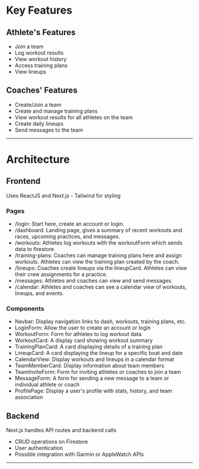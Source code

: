 # Key Features

## Athlete's Features

- Join a team
- Log workout results
- View workout history
- Access training plans
- View lineups

## Coaches' Features

- Create/Join a team
- Create and manage training plans
- View workout results for all athletes on the team
- Create daily lineups
- Send messages to the team

---

# Architecture

## Frontend

Uses ReactJS and Next.js - Tailwind for styling

### Pages

- /login: Start here, create an account or login.
- /dashboard: Landing page, gives a summary of recent workouts and races, upcoming practices, and messages.
- /workouts: Athletes log workouts with the workoutForm which sends data to firestore.
- /training-plans: Coaches can manage training plans here and assign workouts. Athletes can view the training plan created by the coach.
- /lineups: Coaches create lineups via the lineupCard. Athletes can view their crew assignments for a practice.
- /messages: Athletes and coaches can view and send messages.
- /calendar: Athletes and coaches can see a calendar view of workouts, lineups, and events.

### Components

- Navbar: Display navigation links to dash, workouts, training plans, etc.
- LoginForm: Allow the user to create an account or login
- WorkoutForm: Form for athletes to log workout data
- WorkoutCard: A display card showing workout summary
- TrainingPlanCard: A card displaying details of a training plan
- LineupCard: A card displaying the lineup for a specific boat and date
- CalendarView: Display workouts and lineups in a calendar format
- TeamMemberCard: Display information about team members
- TeamInviteForm: Form for inviting athletes or coaches to join a team
- MessageForm: A form for sending a new message to a team or individual athlete or coach
- ProfilePage: Display a user's profile with stats, history, and team association

## Backend

Next.js handles API routes and backend calls

- CRUD operations on Firestore
- User authentication
- Possible integration with Garmin or AppleWatch APIs

---
